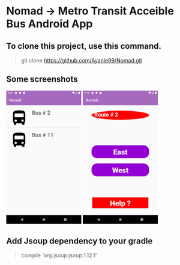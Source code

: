 # Nomad -> Metro Transit Acceible Bus Android App

## To clone this project, use this command.

> git clone https://github.com/Ayanle99/Nomad.git

## Some screenshots

<img src="images/bus_icon_1_.png" alt="drawing" width="200"/>
<img src="images/bus_icon_2.png" alt=drawing" width="200"/>





## Add Jsoup dependency to your gradle
> compile 'org.jsoup:jsoup:1.12.1'


